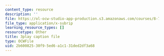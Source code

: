 ```yaml
---
content_type: resource
description: ''
file: https://ol-ocw-studio-app-production.s3.amazonaws.com/courses/8-701-introduction-to-nuclear-and-particle-physics-fall-2020/2b60082530f95ed6a1c131ded2df3a68_qHq6ndGK0To.vtt
file_type: application/x-subrip
learning_resource_types: []
resourcetype: Other
title: 3play caption file
type: OCWFile
uid: 2b600825-30f9-5ed6-a1c1-31ded2df3a68
---
```

